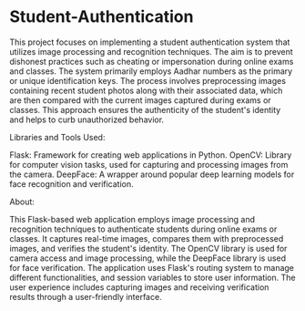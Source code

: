 # Student-Authentication
This project focuses on implementing a student authentication system that utilizes image processing and recognition techniques. 
The aim is to prevent dishonest practices such as cheating or impersonation during online exams and classes. 
The system primarily employs Aadhar numbers as the primary or unique identification keys. 
The process involves preprocessing images containing recent student photos along with their associated data, which are then compared with the current images
 captured during exams or classes.
 This approach ensures the authenticity of the student's identity and helps to curb unauthorized behavior.

 Libraries and Tools Used:

Flask: Framework for creating web applications in Python.
OpenCV: Library for computer vision tasks, used for capturing and processing images from the camera.
DeepFace: A wrapper around popular deep learning models for face recognition and verification.

About:

This Flask-based web application employs image processing and recognition techniques to authenticate students during online exams or classes.
 It captures real-time images, compares them with preprocessed images, and verifies the student's identity.
 The OpenCV library is used for camera access and image processing, while the DeepFace library is used for face verification. 
The application uses Flask's routing system to manage different functionalities, and session variables to store user information. 
The user experience includes capturing images and receiving verification results through a user-friendly interface.
